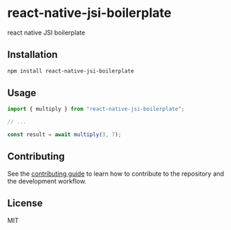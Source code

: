 # react-native-jsi-boilerplate

react native JSI boilerplate

## Installation

```sh
npm install react-native-jsi-boilerplate
```

## Usage

```js
import { multiply } from "react-native-jsi-boilerplate";

// ...

const result = await multiply(3, 7);
```

## Contributing

See the [contributing guide](CONTRIBUTING.md) to learn how to contribute to the repository and the development workflow.

## License

MIT

